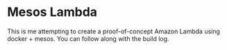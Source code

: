 Mesos Lambda
============

This is me attempting to create a proof-of-concept Amazon Lambda using docker + mesos. You can
follow along with the build log.
